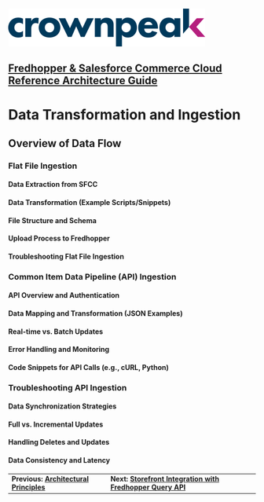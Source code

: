 <a href="http://www.crownpeak.com" target="_blank">![Crownpeak Logo](../../../images/logo/crownpeak-logo.png "Crownpeak Logo")</a>

## [Fredhopper & Salesforce Commerce Cloud Reference Architecture Guide](../README.md)

# Data Transformation and Ingestion

## Overview of Data Flow

### Flat File Ingestion
#### Data Extraction from SFCC
#### Data Transformation (Example Scripts/Snippets)
#### File Structure and Schema
#### Upload Process to Fredhopper
#### Troubleshooting Flat File Ingestion


### Common Item Data Pipeline (API) Ingestion
#### API Overview and Authentication
#### Data Mapping and Transformation (JSON Examples)
#### Real-time vs. Batch Updates
#### Error Handling and Monitoring
#### Code Snippets for API Calls (e.g., cURL, Python)


### Troubleshooting API Ingestion
#### Data Synchronization Strategies
#### Full vs. Incremental Updates
#### Handling Deletes and Updates
#### Data Consistency and Latency

|                                                                                 |                                                                                                                             |
|---------------------------------------------------------------------------------|-----------------------------------------------------------------------------------------------------------------------------|
| **Previous: [Architectural Principles](../architectural-principles/README.md)** | **Next: [Storefront Integration with Fredhopper Query API](../storefront-integration-with-fredhopper-query-api/README.md)** |